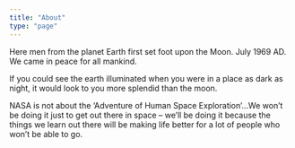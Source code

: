 ```yaml
---
title: "About"
type: "page"
---
```


Here men from the planet Earth first set foot upon the Moon. July 1969 AD. We came in peace for all mankind.

If you could see the earth illuminated when you were in a place as dark as night, it would look to you more splendid than the moon.

NASA is not about the ‘Adventure of Human Space Exploration’…We won’t be doing it just to get out there in space – we’ll be doing it because the things we learn out there will be making life better for a lot of people who won’t be able to go.
